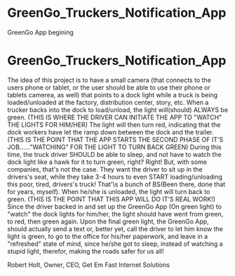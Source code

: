 # GreenGo_Truckers_Notification_App
GreenGo App begining

#  GreenGo_Truckers_Notification_App
The idea of this project is to have a small camera (that connects to the users phone or tablet, or the user should be able to use their phone or tablets camerea, as well) that points to a dock light while a truck is being loaded/unloaded at the factory, distribution center, story, etc. 
    When a trucker backs into the dock to load/unload, the light will(should) ALWAYS be green. (THIS IS WHERE THE DRIVER CAN INITIATE THE APP TO "WATCH" THE LIGHTS FOR HIM/HER) The light will then turn red, indicating that the dock workers have let the ramp down between the dock and the trailer. (THIS IS THE POINT THAT THE APP STARTS THE SECOND PHASE OF IT\'S JOB......"WATCHING" FOR THE LIGHT TO TURN BACK GREEN)
    During this time, the truck driver SHOULD be able to sleep, and not have to watch the dock light like a hawk for it to turn green, right? Right! But, with some companies, that's not the case. They want the driver to sit up in the drivers\'s seat, while they take 3-4 hours to even START loading/unloading this poor, tired, drivers\'s truck! That'\s a bunch of BS(Been there, done that for years, myself). 
    When he/she is unloaded, the light will turn back to green. (THIS IS THE POINT THAT THIS APP WILL DO IT\'S REAL WORK!) Since the driver backed in and set up the GreenGo App (On green light) to "watch" the dock lights for him/her, the light should have went from green, to red, then green again. Upon the final green light, the GreenGo App, should actually send a text or, better yet, call the driver to let him know the light is green, to go to the office for his/her paperwork, and leave in a "refreshed" state of mind, since he/she got to sleep, instead of watching a stupid light, therefor, making the roads safer for us all!


Robert Holt,
Owner, CEO,
Get Em Fast Internet Solutions
